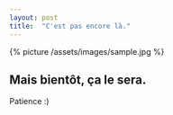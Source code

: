 ```yaml
---
layout: post
title:  "C'est pas encore là."
---
```


{% picture /assets/images/sample.jpg %}

## Mais bientôt, ça le sera.

Patience :)